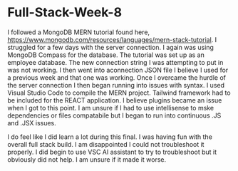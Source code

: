 # Full-Stack-Week-8

I followed a MongoDB MERN tutorial found here, https://www.mongodb.com/resources/languages/mern-stack-tutorial. I struggled for a few days with the server connection. I again was using MongoDB Compass for the database. The tutorial was set up as an employee database. The new connection string I was attempting to put in was not working. I then went into aconnection JSON file I believe I used for a previous week and that one was working. Once I overcame the hurdle of the server connection I then began running into issues with syntax. I used Visual Studio Code to compile the MERN project. Tailwind framework had to be included for the REACT application. I believe plugins became an issue when I got to this point. I am unsure if I had to use intellisense to mske dependencies or files compatabile but I began to run into continuous .JS and .JSX issues. 

I do feel like I did learn a lot during this final. I was having fun with the overall full stack build. I am disappointed I could not troubleshoot it properly. I did begin to use VSC AI assistant to try to troubleshoot but it obviously did not help. I am unsure if it made it worse. 
